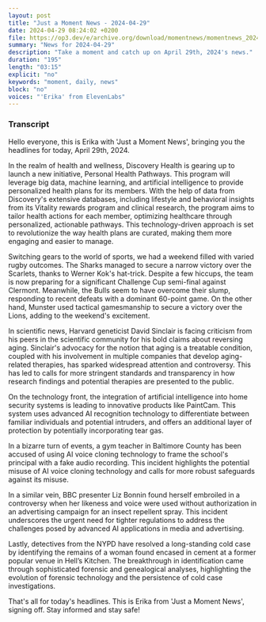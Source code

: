 ```yaml
---
layout: post
title: "Just a Moment News - 2024-04-29"
date: 2024-04-29 08:24:02 +0200
file: https://op3.dev/e/archive.org/download/momentnews/momentnews_2024-04-29.mp3
summary: "News for 2024-04-29"
description: "Take a moment and catch up on April 29th, 2024's news."
duration: "195"
length: "03:15"
explicit: "no"
keywords: "moment, daily, news"
block: "no"
voices: "'Erika' from ElevenLabs"
---
```


### Transcript

Hello everyone, this is Erika with 'Just a Moment News', bringing you the headlines for today, April 29th, 2024.

In the realm of health and wellness, Discovery Health is gearing up to launch a new initiative, Personal Health Pathways. This program will leverage big data, machine learning, and artificial intelligence to provide personalized health plans for its members. With the help of data from Discovery's extensive databases, including lifestyle and behavioral insights from its Vitality rewards program and clinical research, the program aims to tailor health actions for each member, optimizing healthcare through personalized, actionable pathways. This technology-driven approach is set to revolutionize the way health plans are curated, making them more engaging and easier to manage.

Switching gears to the world of sports, we had a weekend filled with varied rugby outcomes. The Sharks managed to secure a narrow victory over the Scarlets, thanks to Werner Kok's hat-trick. Despite a few hiccups, the team is now preparing for a significant Challenge Cup semi-final against Clermont. Meanwhile, the Bulls seem to have overcome their slump, responding to recent defeats with a dominant 60-point game. On the other hand, Munster used tactical gamesmanship to secure a victory over the Lions, adding to the weekend's excitement.

In scientific news, Harvard geneticist David Sinclair is facing criticism from his peers in the scientific community for his bold claims about reversing aging. Sinclair's advocacy for the notion that aging is a treatable condition, coupled with his involvement in multiple companies that develop aging-related therapies, has sparked widespread attention and controversy. This has led to calls for more stringent standards and transparency in how research findings and potential therapies are presented to the public.

On the technology front, the integration of artificial intelligence into home security systems is leading to innovative products like PaintCam. This system uses advanced AI recognition technology to differentiate between familiar individuals and potential intruders, and offers an additional layer of protection by potentially incorporating tear gas.

In a bizarre turn of events, a gym teacher in Baltimore County has been accused of using AI voice cloning technology to frame the school's principal with a fake audio recording. This incident highlights the potential misuse of AI voice cloning technology and calls for more robust safeguards against its misuse.

In a similar vein, BBC presenter Liz Bonnin found herself embroiled in a controversy when her likeness and voice were used without authorization in an advertising campaign for an insect repellent spray. This incident underscores the urgent need for tighter regulations to address the challenges posed by advanced AI applications in media and advertising.

Lastly, detectives from the NYPD have resolved a long-standing cold case by identifying the remains of a woman found encased in cement at a former popular venue in Hell’s Kitchen. The breakthrough in identification came through sophisticated forensic and genealogical analyses, highlighting the evolution of forensic technology and the persistence of cold case investigations.

That's all for today's headlines. This is Erika from 'Just a Moment News', signing off. Stay informed and stay safe!
